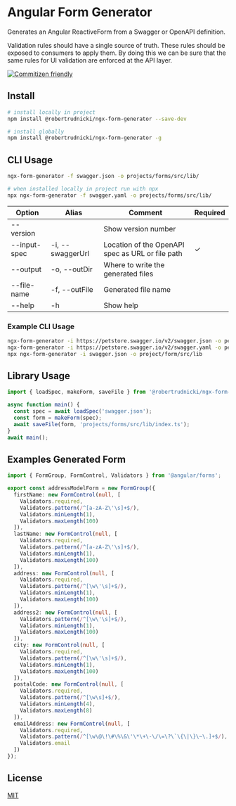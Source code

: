 # Angular Form Generator

Generates an Angular ReactiveForm from a Swagger or OpenAPI definition.

Validation rules should have a single source of truth. These rules should be exposed to consumers to apply them. By doing this we can be sure that the same rules for UI validation are enforced at the API layer.

[![Commitizen friendly](https://img.shields.io/badge/commitizen-friendly-brightgreen.svg)](http://commitizen.github.io/cz-cli/)

## Install

```bash
# install locally in project
npm install @robertrudnicki/ngx-form-generator --save-dev

# install globally
npm install @robertrudnicki/ngx-form-generator -g
```

## CLI Usage

```bash
ngx-form-generator -f swagger.json -o projects/forms/src/lib/

# when installed locally in project run with npx
npx ngx-form-generator -f swagger.yaml -o projects/forms/src/lib/
```

| Option       | Alias            | Comment                                          | Required |
| ------------ | ---------------- | ------------------------------------------------ | -------- |
| --version    |                  | Show version number                              |          |
| --input-spec | -i, --swaggerUrl | Location of the OpenAPI spec as URL or file path | ✓        |
| --output     | -o, --outDir     | Where to write the generated files               |          |
| --file-name  | -f, --outFile    | Generated file name                              |          |
| --help       | -h               | Show help                                        |          |

### Example CLI Usage

```bash
ngx-form-generator -i https://petstore.swagger.io/v2/swagger.json -o petstore-forms
ngx-form-generator -i https://petstore.swagger.io/v2/swagger.yaml -o petstore-forms
npx ngx-form-generator -i swagger.json -o project/form/src/lib
```

## Library Usage

```typescript
import { loadSpec, makeForm, saveFile } from '@robertrudnicki/ngx-form-generator';

async function main() {
  const spec = await loadSpec('swagger.json');
  const form = makeForm(spec);
  await saveFile(form, 'projects/forms/src/lib/index.ts');
}
await main();
```

## Examples Generated Form

```typescript
import { FormGroup, FormControl, Validators } from '@angular/forms';

export const addressModelForm = new FormGroup({
  firstName: new FormControl(null, [
    Validators.required,
    Validators.pattern(/^[a-zA-Z\'\s]+$/),
    Validators.minLength(1),
    Validators.maxLength(100)
  ]),
  lastName: new FormControl(null, [
    Validators.required,
    Validators.pattern(/^[a-zA-Z\'\s]+$/),
    Validators.minLength(1),
    Validators.maxLength(100)
  ]),
  address: new FormControl(null, [
    Validators.required,
    Validators.pattern(/^[\w\'\s]+$/),
    Validators.minLength(1),
    Validators.maxLength(100)
  ]),
  address2: new FormControl(null, [
    Validators.pattern(/^[\w\'\s]+$/),
    Validators.minLength(1),
    Validators.maxLength(100)
  ]),
  city: new FormControl(null, [
    Validators.required,
    Validators.pattern(/^[\w\'\s]+$/),
    Validators.minLength(1),
    Validators.maxLength(100)
  ]),
  postalCode: new FormControl(null, [
    Validators.required,
    Validators.pattern(/^[\w\s]+$/),
    Validators.minLength(4),
    Validators.maxLength(8)
  ]),
  emailAddress: new FormControl(null, [
    Validators.required,
    Validators.pattern(/^[\w\@\!\#\%\&\'\*\+\-\/\=\?\`\{\|\}\~\.]+$/),
    Validators.email
  ])
});
```

## License

[MIT](./LICENSE)

